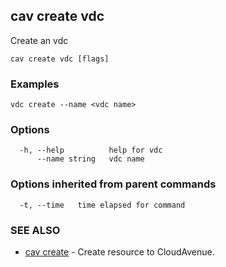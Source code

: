 ## cav create vdc

Create an vdc

```
cav create vdc [flags]
```

### Examples

```
vdc create --name <vdc name>
```

### Options

```
  -h, --help          help for vdc
      --name string   vdc name
```

### Options inherited from parent commands

```
  -t, --time   time elapsed for command
```

### SEE ALSO

* [cav create](cav_create.md)	 - Create resource to CloudAvenue.

